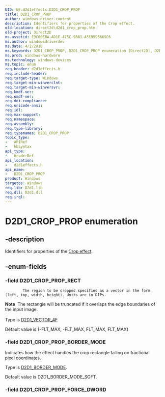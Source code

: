 ```yaml
---
UID: NE:d2d1effects.D2D1_CROP_PROP
title: D2D1_CROP_PROP
author: windows-driver-content
description: Identifiers for properties of the Crop effect.
old-location: direct2d\d2d1_crop_prop.htm
old-project: Direct2D
ms.assetid: E9C00E8A-AD1E-475C-9B81-A5EB995669C6
ms.author: windowsdriverdev
ms.date: 4/2/2018
ms.keywords: D2D1_CROP_PROP, D2D1_CROP_PROP enumeration [Direct2D], D2D1_CROP_PROP_BORDER_MODE, D2D1_CROP_PROP_RECT, d2d1effects/D2D1_CROP_PROP, d2d1effects/D2D1_CROP_PROP_BORDER_MODE, d2d1effects/D2D1_CROP_PROP_RECT, direct2d.d2d1_crop_prop
ms.prod: windows-hardware
ms.technology: windows-devices
ms.topic: enum
req.header: d2d1effects.h
req.include-header: 
req.target-type: Windows
req.target-min-winverclnt: 
req.target-min-winversvr: 
req.kmdf-ver: 
req.umdf-ver: 
req.ddi-compliance: 
req.unicode-ansi: 
req.idl: 
req.max-support: 
req.namespace: 
req.assembly: 
req.type-library: 
req.typenames: D2D1_CROP_PROP
topic_type:
-	APIRef
-	kbSyntax
api_type:
-	HeaderDef
api_location:
-	d2d1effects.h
api_name:
-	D2D1_CROP_PROP
product: Windows
targetos: Windows
req.lib: D2d1.lib
req.dll: D2d1.dll
req.irql: 
---
```


# D2D1_CROP_PROP enumeration


## -description


Identifiers for properties of the <a href="https://msdn.microsoft.com/DFB7DE20-F202-4E7F-AE63-94BF817B6E30">Crop effect</a>.


## -enum-fields




### -field D2D1_CROP_PROP_RECT


            The region to be cropped specified as a vector in the form (left, top, width, height). Units are in DIPs.
            

<div class="alert"><b>Note</b>  The rectangle will be truncated if it overlaps the edge boundaries of the input image.</div>
<div> </div>
Type is <a href="https://msdn.microsoft.com/6D931285-0F2B-44BE-8A1A-2348AC49A8DF">D2D1_VECTOR_4F</a>


Default value is {-FLT_MAX, -FLT_MAX, FLT_MAX, FLT_MAX}


### -field D2D1_CROP_PROP_BORDER_MODE

Indicates how the effect handles the crop rectangle falling on fractional pixel coordinates.
          

Type is <a href="https://msdn.microsoft.com/093C7028-9C0E-4BB5-9769-C456B7A23B6F">D2D1_BORDER_MODE</a>.

Default value is D2D1_BORDER_MODE_SOFT.


### -field D2D1_CROP_PROP_FORCE_DWORD



